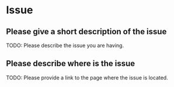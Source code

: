 # Issue

## Please give a short description of the issue

TODO: Please describe the issue you are having.

## Please describe where is the issue

TODO: Please provide a link to the page where the issue is located.
